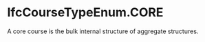 IfcCourseTypeEnum.CORE
======================
A core course is the bulk internal structure of aggregate structures.


